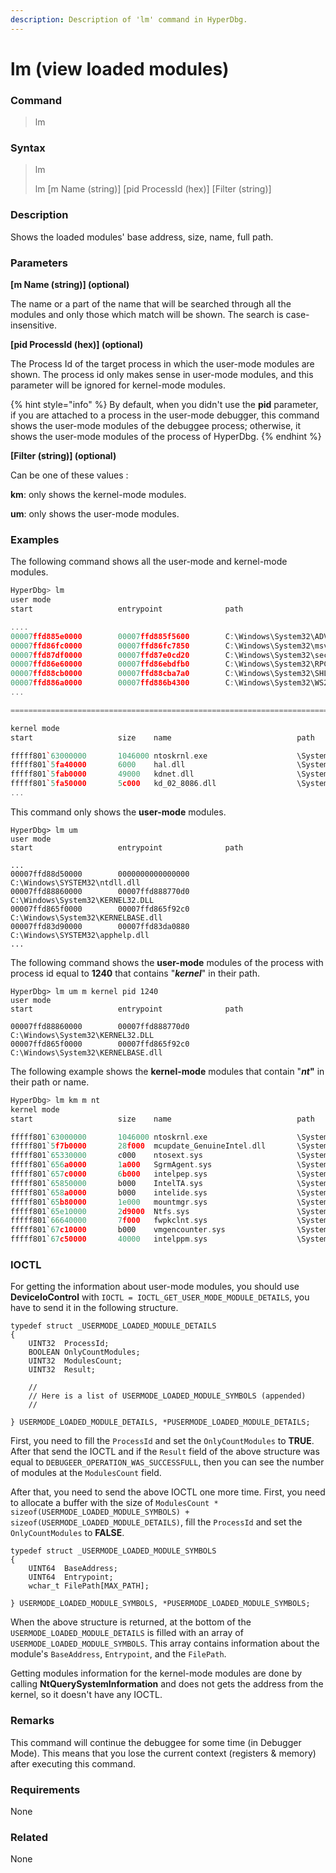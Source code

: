 ```yaml
---
description: Description of 'lm' command in HyperDbg.
---
```


# lm (view loaded modules)

### Command

> lm

### Syntax

> lm
>
> lm \[m Name (string)] \[pid ProcessId (hex)] \[Filter (string)]

### Description

Shows the loaded modules' base address, size, name, full path.

### Parameters

**\[m Name (string)] (optional)**

The name or a part of the name that will be searched through all the modules and only those which match will be shown. The search is case-insensitive.

**\[pid ProcessId (hex)] (optional)**

The Process Id of the target process in which the user-mode modules are shown. The process id only makes sense in user-mode modules, and this parameter will be ignored for kernel-mode modules.

{% hint style="info" %}
By default, when you didn't use the **pid** parameter, if you are attached to a process in the user-mode debugger, this command shows the user-mode modules of the debuggee process; otherwise, it shows the user-mode modules of the process of HyperDbg.
{% endhint %}

**\[Filter (string)] (optional)**

Can be one of these values :

**km**: only shows the kernel-mode modules.

**um**: only shows the user-mode modules.

### Examples

The following command shows all the user-mode and kernel-mode modules.

```cpp
HyperDbg> lm
user mode
start                   entrypoint              path

....
00007ffd885e0000        00007ffd885f5600        C:\Windows\System32\ADVAPI32.dll
00007ffd86fc0000        00007ffd86fc7850        C:\Windows\System32\msvcrt.dll
00007ffd87df0000        00007ffd87e0cd20        C:\Windows\System32\sechost.dll
00007ffd86e60000        00007ffd86ebdfb0        C:\Windows\System32\RPCRT4.dll
00007ffd88cb0000        00007ffd88cba7a0        C:\Windows\System32\SHLWAPI.dll
00007ffd886a0000        00007ffd886b4300        C:\Windows\System32\WS2_32.dll
...

==============================================================================

kernel mode
start                   size    name                            path

fffff801`63000000       1046000 ntoskrnl.exe                    \SystemRoot\system32\ntoskrnl.exe
fffff801`5fa40000       6000    hal.dll                         \SystemRoot\system32\hal.dll
fffff801`5fab0000       49000   kdnet.dll                       \SystemRoot\system32\kdnet.dll
fffff801`5fa50000       5c000   kd_02_8086.dll                  \SystemRoot\system32\kd_02_8086.dll
...
```

This command only shows the **user-mode** modules.

```clike
HyperDbg> lm um
user mode
start                   entrypoint              path

...
00007ffd88d50000        0000000000000000        C:\Windows\SYSTEM32\ntdll.dll
00007ffd88860000        00007ffd888770d0        C:\Windows\System32\KERNEL32.DLL
00007ffd865f0000        00007ffd865f92c0        C:\Windows\System32\KERNELBASE.dll
00007ffd83d90000        00007ffd83da0880        C:\Windows\SYSTEM32\apphelp.dll
...
```

The following command shows the **user-mode** modules of the process with process id equal to **1240** that contains "_**kernel**_" in their path.

```clike
HyperDbg> lm um m kernel pid 1240
user mode
start                   entrypoint              path

00007ffd88860000        00007ffd888770d0        C:\Windows\System32\KERNEL32.DLL
00007ffd865f0000        00007ffd865f92c0        C:\Windows\System32\KERNELBASE.dll

```

The following example shows the **kernel-mode** modules that contain "_**nt**_**"** in their path or name.

```c
HyperDbg> lm km m nt
kernel mode
start                   size    name                            path

fffff801`63000000       1046000 ntoskrnl.exe                    \SystemRoot\system32\ntoskrnl.exe
fffff801`5f7b0000       28f000  mcupdate_GenuineIntel.dll       \SystemRoot\system32\mcupdate_GenuineIntel.dll
fffff801`65330000       c000    ntosext.sys                     \SystemRoot\System32\drivers\ntosext.sys
fffff801`656a0000       1a000   SgrmAgent.sys                   \SystemRoot\system32\drivers\SgrmAgent.sys
fffff801`657c0000       6b000   intelpep.sys                    \SystemRoot\System32\drivers\intelpep.sys
fffff801`65850000       b000    IntelTA.sys                     \SystemRoot\System32\drivers\IntelTA.sys
fffff801`658a0000       b000    intelide.sys                    \SystemRoot\System32\drivers\intelide.sys
fffff801`65b80000       1e000   mountmgr.sys                    \SystemRoot\System32\drivers\mountmgr.sys
fffff801`65e10000       2d9000  Ntfs.sys                        \SystemRoot\System32\Drivers\Ntfs.sys
fffff801`66640000       7f000   fwpkclnt.sys                    \SystemRoot\System32\drivers\fwpkclnt.sys
fffff801`67c10000       b000    vmgencounter.sys                \SystemRoot\System32\drivers\vmgencounter.sys
fffff801`67c50000       40000   intelppm.sys                    \SystemRoot\System32\drivers\intelppm.sys

```

### IOCTL

For getting the information about user-mode modules, you should use **DeviceIoControl** with `IOCTL = IOCTL_GET_USER_MODE_MODULE_DETAILS`, you have to send it in the following structure.

```clike
typedef struct _USERMODE_LOADED_MODULE_DETAILS
{
    UINT32  ProcessId;
    BOOLEAN OnlyCountModules;
    UINT32  ModulesCount;
    UINT32  Result;

    //
    // Here is a list of USERMODE_LOADED_MODULE_SYMBOLS (appended)
    //

} USERMODE_LOADED_MODULE_DETAILS, *PUSERMODE_LOADED_MODULE_DETAILS;
```

First, you need to fill the `ProcessId` and set the `OnlyCountModules` to **TRUE**. After that send the IOCTL and if the `Result` field of the above structure was equal to `DEBUGEER_OPERATION_WAS_SUCCESSFULL`, then you can see the number of modules at the `ModulesCount` field.

After that, you need to send the above IOCTL one more time. First, you need to allocate a buffer with the size of `ModulesCount * sizeof(USERMODE_LOADED_MODULE_SYMBOLS) + sizeof(USERMODE_LOADED_MODULE_DETAILS)`, fill the `ProcessId` and set the `OnlyCountModules` to **FALSE**.

```clike
typedef struct _USERMODE_LOADED_MODULE_SYMBOLS
{
    UINT64  BaseAddress;
    UINT64  Entrypoint;
    wchar_t FilePath[MAX_PATH];

} USERMODE_LOADED_MODULE_SYMBOLS, *PUSERMODE_LOADED_MODULE_SYMBOLS;
```

When the above structure is returned, at the bottom of the `USERMODE_LOADED_MODULE_DETAILS` is filled with an array of `USERMODE_LOADED_MODULE_SYMBOLS`. This array contains information about the module's `BaseAddress`, `Entrypoint`, and the `FilePath`.&#x20;

Getting modules information for the kernel-mode modules are done by calling **NtQuerySystemInformation** and does not gets the address from the kernel, so it doesn't have any IOCTL.

### Remarks

This command will continue the debuggee for some time (in Debugger Mode). This means that you lose the current context (registers & memory) after executing this command.

### Requirements

None

### Related

None
